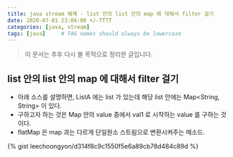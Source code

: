```yaml
---
title: java stream 예제 - list 안의 list 안의 map 에 대해서 filter 걸기    
date: 2020-07-01 23:04:00 +/-TTTT
categories: [java, stream]
tags: [java]     # TAG names should always be lowercase
---
```


> 이 문서는 추후 다시 볼 목적으로 정리한 글입니다.  


## list 안의 list 안의 map 에 대해서 filter 걸기
- 아래 소스를 설명하면, ListA 에는 list 가 있는데 해당 list 안에는 Map<String, String> 이 있다.
- 구하고자 하는 것은 Map 안의 value 중에서 val1 로 시작하는 value 를 구하는 것이다.
- flatMap 은 map 과는 다르게 단일원소 스트림으로 변환시켜주는 메소드.

{% gist leechoongyon/d314f8c9c1550f5e6a89cb78d484c89d %}
